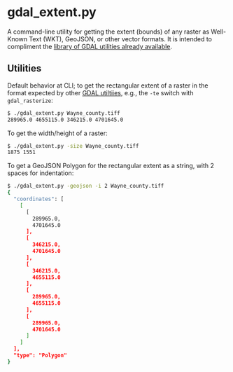 # gdal_extent.py

A command-line utility for getting the extent (bounds) of any raster as Well-Known Text (WKT), GeoJSON, or other vector formats.
It is intended to compliment the [library of GDAL utilities already available](gdal.org/gdal_utilities.html).

## Utilities

Default behavior at CLI; to get the rectangular extent of a raster in the format expected by other [GDAL utiltiies](http://www.gdal.org/gdal_utilities.html), e.g., the `-te` switch with `gdal_rasterize`:

```sh
$ ./gdal_extent.py Wayne_county.tiff
289965.0 4655115.0 346215.0 4701645.0
```

To get the width/height of a raster:

```sh
$ ./gdal_extent.py -size Wayne_county.tiff
1875 1551
```

To get a GeoJSON Polygon for the rectangular extent as a string, with 2 spaces for indentation:

```sh
$ ./gdal_extent.py -geojson -i 2 Wayne_county.tiff
{
  "coordinates": [
    [
      [
        289965.0,
        4701645.0
      ],
      [
        346215.0,
        4701645.0
      ],
      [
        346215.0,
        4655115.0
      ],
      [
        289965.0,
        4655115.0
      ],
      [
        289965.0,
        4701645.0
      ]
    ]
  ],
  "type": "Polygon"
}
```
